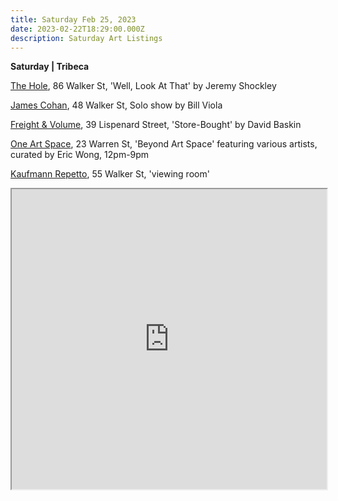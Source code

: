 ```yaml
---
title: Saturday Feb 25, 2023
date: 2023-02-22T18:29:00.000Z
description: Saturday Art Listings
---
```

**S﻿aturday | Tribeca**

[T﻿he Hole](http://theholenyc.com/2023/01/03/jeremy-shockley/), 86 Walker St, 'Well, Look At That' by Jeremy Shockley 

[James Cohan](https://www.jamescohan.com/exhibitions/bill-viola8), 48 Walker St, Solo show by Bill Viola 

[Freight & Volume](http://www.freightandvolume.com/exhibitions/david-baskin3), 39 Lispenard Street, 'Store-Bought' by David Baskin

[One Art Space](https://oneartspace.com/upcoming-exhibitions/), 23 Warren St, 'Beyond Art Space' featuring various artists, curated by Eric Wong, 12pm-9pm 

[K﻿aufmann Repetto](https://kaufmannrepetto.com/upcoming-exhibitions/), 55 Walker St, 'viewing room'

<iframe src="https://www.google.com/maps/d/u/3/embed?mid=1DiBWQQw60vS6iYlmxE2xJxpBpBnX3rc&ehbc=2E312F" width="100%" height="480"></iframe>